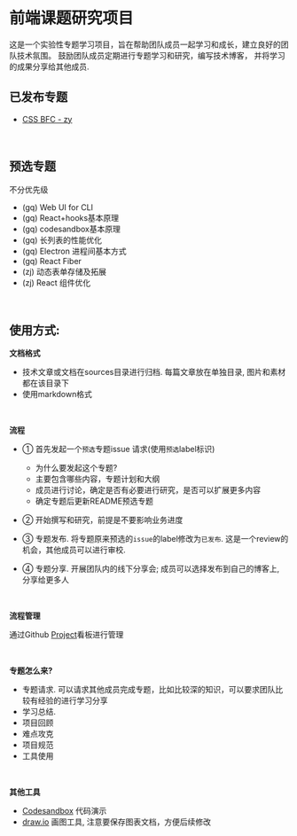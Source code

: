 # 前端课题研究项目

这是一个实验性专题学习项目，旨在帮助团队成员一起学习和成长，建立良好的团队技术氛围。 鼓励团队成员定期进行专题学习和研究，编写技术博客， 并将学习的成果分享给其他成员.

## 已发布专题

- [CSS BFC - zy](https://github.com/Hzyhhh/Researching)

<br/>

## 预选专题

不分优先级

- (gq) Web UI for CLI
- (gq) React+hooks基本原理
- (gq) codesandbox基本原理 
- (gq) 长列表的性能优化
- (gq) Electron 进程间基本方式
- (gq) React Fiber
- (zj) 动态表单存储及拓展
- (zj) React 组件优化

<br/>

## 使用方式:

**文档格式**

- 技术文章或文档在sources目录进行归档. 每篇文章放在单独目录, 图片和素材都在该目录下
- 使用markdown格式

<br/>

**流程**

- ① 首先发起一个`预选`专题issue 请求(使用`预选`label标识)
  - 为什么要发起这个专题?
  - 主要包含哪些内容，专题计划和大纲
  - 成员进行讨论，确定是否有必要进行研究，是否可以扩展更多内容
  - 确定专题后更新README预选专题

- ② 开始撰写和研究，前提是不要影响业务进度

- ③ 专题发布. 将专题原来预选的`issue`的label修改为`已发布`. 这是一个review的机会，其他成员可以进行审校.

- ④ 专题分享. 开展团队内的线下分享会; 成员可以选择发布到自己的博客上, 分享给更多人

<br/>

**流程管理**

通过Github [Project](https://github.com/GDJiaMi/researching/projects/1)看板进行管理

<br/>

**专题怎么来?**

- 专题请求. 可以请求其他成员完成专题，比如比较深的知识，可以要求团队比较有经验的进行学习分享
- 学习总结. 
- 项目回顾
- 难点攻克
- 项目规范
- 工具使用

<br/>

**其他工具**

- [Codesandbox](https://codesandbox.io) 代码演示
- [draw.io](https://www.draw.io/) 画图工具, 注意要保存图表文档，方便后续修改